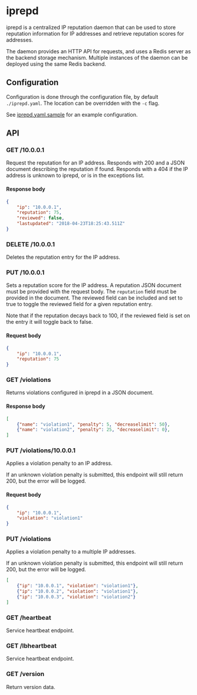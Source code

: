 # iprepd

iprepd is a centralized IP reputation daemon that can be used to store reputation information
for IP addresses and retrieve reputation scores for addresses.

The daemon provides an HTTP API for requests, and uses a Redis server as the backend storage
mechanism. Multiple instances of the daemon can be deployed using the same Redis backend.

## Configuration

Configuration is done through the configuration file, by default `./iprepd.yaml`. The location
can be overridden with the `-c` flag.

See [iprepd.yaml.sample](./iprepd.yaml.sample) for an example configuration.

## API

### GET /10.0.0.1

Request the reputation for an IP address. Responds with 200 and a JSON document describing the
reputation if found. Responds with a 404 if the IP address is unknown to iprepd, or is in the
exceptions list.

#### Response body

```json
{
	"ip": "10.0.0.1",
	"reputation": 75,
	"reviewed": false,
	"lastupdated": "2018-04-23T18:25:43.511Z"
}
```

### DELETE /10.0.0.1

Deletes the reputation entry for the IP address.

### PUT /10.0.0.1

Sets a reputation score for the IP address. A reputation JSON document must be provided with the
request body. The `reputation` field must be provided in the document. The reviewed field
can be included and set to true to toggle the reviewed field for a given reputation entry.

Note that if the reputation decays back to 100, if the reviewed field is set on the entry it will
toggle back to false.

#### Request body

```json
{
	"ip": "10.0.0.1",
	"reputation": 75
}
```

### GET /violations

Returns violations configured in iprepd in a JSON document.

#### Response body

```json
[
	{"name": "violation1", "penalty": 5, "decreaselimit": 50},
	{"name": "violation2", "penalty": 25, "decreaselimit": 0},
]
```

### PUT /violations/10.0.0.1

Applies a violation penalty to an IP address.

If an unknown violation penalty is submitted, this endpoint will still return 200, but the
error will be logged.

#### Request body

```json
{
	"ip": "10.0.0.1",
	"violation": "violation1"
}
```

### PUT /violations

Applies a violation penalty to a multiple IP addresses.

If an unknown violation penalty is submitted, this endpoint will still return 200, but the
error will be logged.

```json
[
	{"ip": "10.0.0.1", "violation": "violation1"},
	{"ip": "10.0.0.2", "violation": "violation1"},
	{"ip": "10.0.0.3", "violation": "violation2"}
]
```

### GET /__heartbeat__

Service heartbeat endpoint.

### GET /__lbheartbeat__

Service heartbeat endpoint.

### GET /__version__

Return version data.

